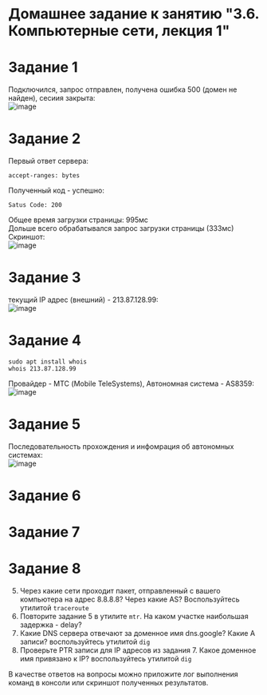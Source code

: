 # Домашнее задание к занятию "3.6. Компьютерные сети, лекция 1"
# Задание 1
Подключился, запрос отправлен, получена ошибка 500 (домен не найден), сесиия закрыта:  
![image](https://user-images.githubusercontent.com/22905019/144558686-0423e802-7575-42c6-a56e-4da8a610962d.png)  
# Задание 2
Первый ответ сервера:
~~~
accept-ranges: bytes
~~~
Полученный код - успешно:  
~~~
Satus Code: 200
~~~
Общее время загрузки страницы: 995мс  
Дольше всего обрабатывался запрос загрузки страницы (333мс)  
Скриншот:  
![image](https://user-images.githubusercontent.com/22905019/144561686-10f8827f-62de-4f00-9653-70759d774e92.png)  
# Задание 3
текущий IP адрес (внешний) - 213.87.128.99:  
![image](https://user-images.githubusercontent.com/22905019/144977263-87171d86-b6e5-4e7c-978d-ec0f1e3c7440.png)
# Задание 4
~~~
sudo apt install whois
whois 213.87.128.99
~~~
Провайдер - МТС (Mobile TeleSystems), Автономная система -  AS8359:  
![image](https://user-images.githubusercontent.com/22905019/144979673-487f13ba-53a5-42b6-be59-a2e63543f88f.png)
# Задание 5
Последовательность прохождения и инфомрация об автономных системах:  
![image](https://user-images.githubusercontent.com/22905019/144981081-e8ab4c46-3a30-4e55-90b1-cc4afc57303f.png)

# Задание 6
# Задание 7
# Задание 8
5. Через какие сети проходит пакет, отправленный с вашего компьютера на адрес 8.8.8.8? Через какие AS? Воспользуйтесь утилитой `traceroute`
6. Повторите задание 5 в утилите `mtr`. На каком участке наибольшая задержка - delay?
7. Какие DNS сервера отвечают за доменное имя dns.google? Какие A записи? воспользуйтесь утилитой `dig`
8. Проверьте PTR записи для IP адресов из задания 7. Какое доменное имя привязано к IP? воспользуйтесь утилитой `dig`

В качестве ответов на вопросы можно приложите лог выполнения команд в консоли или скриншот полученных результатов.


